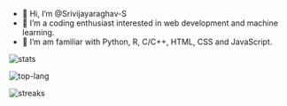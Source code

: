 - 👋 Hi, I’m @Srivijayaraghav-S
- 👀 I’m a coding enthusiast interested in web development and machine learning.
- 🌱 I’m am familiar with Python, R, C/C++, HTML, CSS and JavaScript.

<!---
Srivijayaraghav-S/Srivijayaraghav-S is a ✨ special ✨ repository because its `README.md` (this file) appears on your GitHub profile.
You can click the Preview link to take a look at your changes.
--->
[stats]: https://github-readme-stats.vercel.app/api?username=Srivijayaraghav-S&include_all_commits=true&count_private=true&show_icons=true&title_color=3498db&bg_color=ffffff00&text_color=718096
[top-lang]: https://github-readme-stats.vercel.app/api/top-langs?username=Srivijayaraghav-S&layout=compact&title_color=3498db&bg_color=ffffff00&text_color=718096
[streaks]: https://github-readme-streak-stats.herokuapp.com/?user=Srivijayaraghav-S&theme=tokyonight
![stats]

![top-lang]

![streaks]
